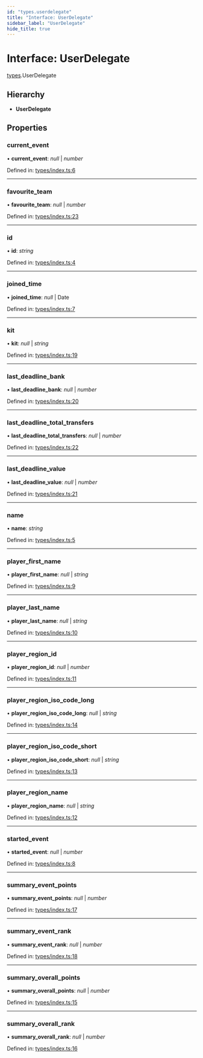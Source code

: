 ```yaml
---
id: "types.userdelegate"
title: "Interface: UserDelegate"
sidebar_label: "UserDelegate"
hide_title: true
---
```


# Interface: UserDelegate

[types](../modules/types.md).UserDelegate

## Hierarchy

* **UserDelegate**

## Properties

### current\_event

• **current\_event**: *null* \| *number*

Defined in: [types/index.ts:6](https://github.com/wamburu/fpl-ts/blob/3b599ec/src/types/index.ts#L6)

___

### favourite\_team

• **favourite\_team**: *null* \| *number*

Defined in: [types/index.ts:23](https://github.com/wamburu/fpl-ts/blob/3b599ec/src/types/index.ts#L23)

___

### id

• **id**: *string*

Defined in: [types/index.ts:4](https://github.com/wamburu/fpl-ts/blob/3b599ec/src/types/index.ts#L4)

___

### joined\_time

• **joined\_time**: *null* \| Date

Defined in: [types/index.ts:7](https://github.com/wamburu/fpl-ts/blob/3b599ec/src/types/index.ts#L7)

___

### kit

• **kit**: *null* \| *string*

Defined in: [types/index.ts:19](https://github.com/wamburu/fpl-ts/blob/3b599ec/src/types/index.ts#L19)

___

### last\_deadline\_bank

• **last\_deadline\_bank**: *null* \| *number*

Defined in: [types/index.ts:20](https://github.com/wamburu/fpl-ts/blob/3b599ec/src/types/index.ts#L20)

___

### last\_deadline\_total\_transfers

• **last\_deadline\_total\_transfers**: *null* \| *number*

Defined in: [types/index.ts:22](https://github.com/wamburu/fpl-ts/blob/3b599ec/src/types/index.ts#L22)

___

### last\_deadline\_value

• **last\_deadline\_value**: *null* \| *number*

Defined in: [types/index.ts:21](https://github.com/wamburu/fpl-ts/blob/3b599ec/src/types/index.ts#L21)

___

### name

• **name**: *string*

Defined in: [types/index.ts:5](https://github.com/wamburu/fpl-ts/blob/3b599ec/src/types/index.ts#L5)

___

### player\_first\_name

• **player\_first\_name**: *null* \| *string*

Defined in: [types/index.ts:9](https://github.com/wamburu/fpl-ts/blob/3b599ec/src/types/index.ts#L9)

___

### player\_last\_name

• **player\_last\_name**: *null* \| *string*

Defined in: [types/index.ts:10](https://github.com/wamburu/fpl-ts/blob/3b599ec/src/types/index.ts#L10)

___

### player\_region\_id

• **player\_region\_id**: *null* \| *number*

Defined in: [types/index.ts:11](https://github.com/wamburu/fpl-ts/blob/3b599ec/src/types/index.ts#L11)

___

### player\_region\_iso\_code\_long

• **player\_region\_iso\_code\_long**: *null* \| *string*

Defined in: [types/index.ts:14](https://github.com/wamburu/fpl-ts/blob/3b599ec/src/types/index.ts#L14)

___

### player\_region\_iso\_code\_short

• **player\_region\_iso\_code\_short**: *null* \| *string*

Defined in: [types/index.ts:13](https://github.com/wamburu/fpl-ts/blob/3b599ec/src/types/index.ts#L13)

___

### player\_region\_name

• **player\_region\_name**: *null* \| *string*

Defined in: [types/index.ts:12](https://github.com/wamburu/fpl-ts/blob/3b599ec/src/types/index.ts#L12)

___

### started\_event

• **started\_event**: *null* \| *number*

Defined in: [types/index.ts:8](https://github.com/wamburu/fpl-ts/blob/3b599ec/src/types/index.ts#L8)

___

### summary\_event\_points

• **summary\_event\_points**: *null* \| *number*

Defined in: [types/index.ts:17](https://github.com/wamburu/fpl-ts/blob/3b599ec/src/types/index.ts#L17)

___

### summary\_event\_rank

• **summary\_event\_rank**: *null* \| *number*

Defined in: [types/index.ts:18](https://github.com/wamburu/fpl-ts/blob/3b599ec/src/types/index.ts#L18)

___

### summary\_overall\_points

• **summary\_overall\_points**: *null* \| *number*

Defined in: [types/index.ts:15](https://github.com/wamburu/fpl-ts/blob/3b599ec/src/types/index.ts#L15)

___

### summary\_overall\_rank

• **summary\_overall\_rank**: *null* \| *number*

Defined in: [types/index.ts:16](https://github.com/wamburu/fpl-ts/blob/3b599ec/src/types/index.ts#L16)

